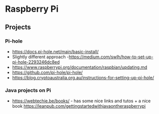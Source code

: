 # Raspberry Pi

## Projects

### Pi-hole

- <https://docs.pi-hole.net/main/basic-install/>
- Slightly different approach
    -<https://medium.com/swlh/how-to-set-up-pi-hole-2293246dc8ed>
- <https://www.raspberrypi.org/documentation/raspbian/updating.md>
- <https://github.com/pi-hole/pi-hole/>
- <https://blog.cryptoaustralia.org.au/instructions-for-setting-up-pi-hole/>

### Java projects on Pi

- <https://webtechie.be/books/> - has some nice links and tutos + a
    nice book
    <https://leanpub.com/gettingstartedwithjavaontheraspberrypi>
